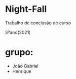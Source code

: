 # Night-Fall
Trabalho de conclusão de curso <br>

3ºano(2021)
# grupo: <br>
- João Gabriel<br>
- Henrique
